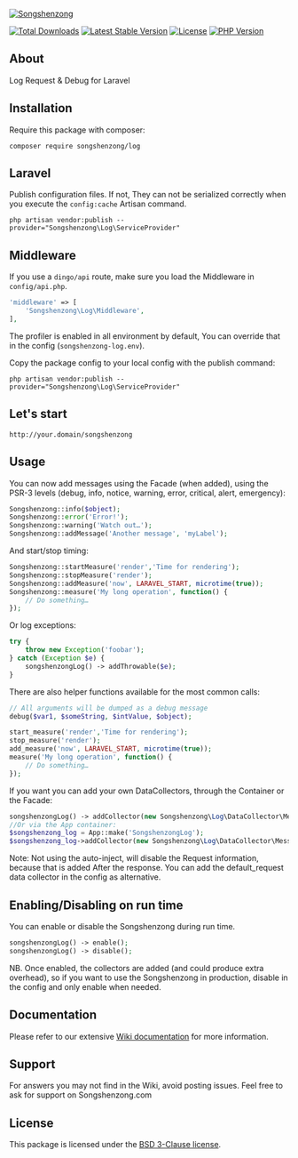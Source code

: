 [![Songshenzong](https://cdn.songshenzong.com/images/logo.png)](https://songshenzong.com)

[![Total Downloads](https://poser.pugx.org/songshenzong/log/d/total.svg)](https://packagist.org/packages/songshenzong/log)
[![Latest Stable Version](https://poser.pugx.org/songshenzong/log/v/stable.svg)](https://packagist.org/packages/songshenzong/log)
[![License](https://poser.pugx.org/songshenzong/log/license.svg)](https://packagist.org/packages/songshenzong/log)
[![PHP Version](https://img.shields.io/packagist/php-v/songshenzong/log.svg)](https://packagist.org/packages/songshenzong/log)


## About

Log Request & Debug for Laravel

## Installation

Require this package with composer:

```shell
composer require songshenzong/log
```


## Laravel

Publish configuration files. If not, They can not be serialized correctly when you execute the `config:cache` Artisan command.

```shell
php artisan vendor:publish --provider="Songshenzong\Log\ServiceProvider"
```


## Middleware

If you use a `dingo/api` route, make sure you load the Middleware in `config/api.php`.

```php
'middleware' => [
    'Songshenzong\Log\Middleware',
],
```





The profiler is enabled in all environment by default, You can override that in the config (`songshenzong-log.env`).



Copy the package config to your local config with the publish command:

```shell
php artisan vendor:publish --provider="Songshenzong\Log\ServiceProvider"
```


## Let's start
```
http://your.domain/songshenzong
```

## Usage

You can now add messages using the Facade (when added), using the PSR-3 levels (debug, info, notice, warning, error, critical, alert, emergency):

```php
Songshenzong::info($object);
Songshenzong::error('Error!');
Songshenzong::warning('Watch out…');
Songshenzong::addMessage('Another message', 'myLabel');
```

And start/stop timing:

```php
Songshenzong::startMeasure('render','Time for rendering');
Songshenzong::stopMeasure('render');
Songshenzong::addMeasure('now', LARAVEL_START, microtime(true));
Songshenzong::measure('My long operation', function() {
    // Do something…
});
```

Or log exceptions:

```php
try {
    throw new Exception('foobar');
} catch (Exception $e) {
    songshenzongLog() -> addThrowable($e);
}
```

There are also helper functions available for the most common calls:

```php
// All arguments will be dumped as a debug message
debug($var1, $someString, $intValue, $object);

start_measure('render','Time for rendering');
stop_measure('render');
add_measure('now', LARAVEL_START, microtime(true));
measure('My long operation', function() {
    // Do something…
});
```

If you want you can add your own DataCollectors, through the Container or the Facade:

```php
songshenzongLog() -> addCollector(new Songshenzong\Log\DataCollector\MessagesCollector('my_messages'));
//Or via the App container:
$songshenzong_log = App::make('SongshenzongLog');
$songshenzong_log->addCollector(new Songshenzong\Log\DataCollector\MessagesCollector('my_messages'));
```



Note: Not using the auto-inject, will disable the Request information, because that is added After the response.
You can add the default_request data collector in the config as alternative.

## Enabling/Disabling on run time
You can enable or disable the Songshenzong during run time.

```php
songshenzongLog() -> enable();
songshenzongLog() -> disable();
```

NB. Once enabled, the collectors are added (and could produce extra overhead), so if you want to use the Songshenzong in production, disable in the config and only enable when needed.



## Documentation

Please refer to our extensive [Wiki documentation](https://github.com/songshenzong/log/wiki) for more information.


## Support

For answers you may not find in the Wiki, avoid posting issues. Feel free to ask for support on Songshenzong.com


## License

This package is licensed under the [BSD 3-Clause license](http://opensource.org/licenses/BSD-3-Clause).
